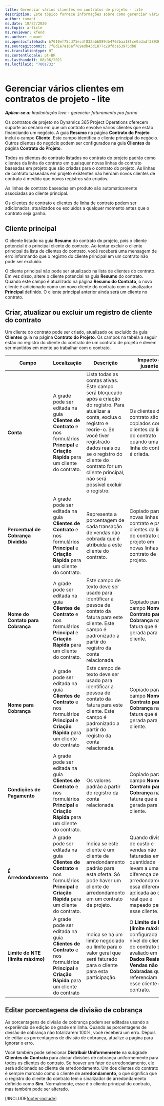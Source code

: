 ```yaml
---
title: Gerenciar vários clientes em contratos de projeto - lite
description: Este tópico fornece informações sobre como gerenciar vários clientes em contratos de projeto.
author: rumant
ms.date: 10/27/2020
ms.topic: article
ms.reviewer: kfend
ms.author: rumant
ms.openlocfilehash: b7010ef75cd71ecdf832abb889db4703baa18fce0adadf3893621c42002fcab9
ms.sourcegitcommit: 7f8d1e7a16af769adb43d1877c28fdce53975db8
ms.translationtype: HT
ms.contentlocale: pt-BR
ms.lasthandoff: 08/06/2021
ms.locfileid: "7001732"
---
```

# <a name="manage-multiple-customers-on-project-contracts---lite"></a>Gerenciar vários clientes em contratos de projeto - lite

_**Aplica-se a:** Implantação leve - gerenciar faturamento pro forma_

Os contratos de projeto no Dynamics 365 Project Operations oferecem suporte ao cenário em que um contrato envolve vários clientes que estão financiando um negócio. A guia **Resumo** na página **Contrato do Projeto** inclui o campo **Cliente**. Este campo identifica o cliente principal do negócio. Outros clientes do negócio podem ser configurados na guia **Clientes** da página **Contrato do Projeto**.

Todos os clientes do contrato listados no contrato do projeto padrão como clientes da linha do contrato em quaisquer novas linhas do contrato baseadas em projeto que são criadas para o contrato do projeto. As linhas de contrato baseadas em projeto existentes não herdam novos clientes de contrato à medida que novos registros são criados.

As linhas de contrato baseadas em produto são automaticamente associadas ao cliente principal.

Os clientes de contrato e clientes de linha de contrato podem ser adicionados, atualizados ou excluídos a qualquer momento antes que o contrato seja ganho.

## <a name="primary-customer"></a>Cliente principal

O cliente listado na guia **Resumo** do contrato do projeto, pois o cliente potencial é o principal cliente do contrato. Ao tentar excluir o cliente principal da lista de clientes do contrato, você receberá uma mensagem de erro informando que o registro do cliente principal em um contrato não pode ser excluído.

O cliente principal não pode ser atualizado na lista de clientes do contrato. Em vez disso, altere o cliente potencial na guia **Resumo** do contrato. Quando este campo é atualizado na página **Resumo do Contrato**, o novo cliente é adicionado como um novo cliente do contrato com o sinalizador **Principal** definido. O cliente principal anterior ainda será um cliente no contrato.

## <a name="create-update-or-delete-a-contract-customer-record"></a>Criar, atualizar ou excluir um registro de cliente do contrato

Um cliente do contrato pode ser criado, atualizado ou excluído da guia **Clientes** guia na página **Contrato do Projeto**. Os campos na tabela a seguir estão no registro do cliente do contrato de um contrato de projeto e devem ser mantidos em mente ao trabalhar com o contrato.

| Campo | Localização | Descrição | Impacto a jusante |
| --- | --- | --- | --- |
| **Conta** | A grade pode ser editada na guia **Clientes de Contrato** e nos formulários **Principal** e **Criação Rápida** para um cliente do contrato. | Lista todas as contas ativas. Este campo será bloqueado após a criação do registro. Para atualizar a conta, exclua o registro e recrie-o. Se você tiver registrado dados reais ou se o registro do cliente do contrato for um cliente principal, não será possível excluir o registro. | Os clientes do contrato são copiados como clientes da linha do contrato quando uma linha do contrato é criada. |
| **Percentual de Cobrança Dividida** | A grade pode ser editada na guia **Clientes de Contrato** e nos formulários **Principal** e **Criação Rápida** para um cliente do contrato. | Representa a porcentagem de cada transação de vendas não cobrada que é atribuída a este cliente do contrato. | Copiado para novas linhas do contrato e para clientes da linha do contrato de projeto em novas linhas do contrato de projeto. |
| **Nome do Contato para Cobrança** | A grade pode ser editada na guia **Clientes de Contrato** e nos formulários **Principal** e **Criação Rápida** para um cliente do contrato. | Este campo de texto deve ser usado para identificar a pessoa de contato da fatura para este cliente. Este campo é padronizado a partir do registro da conta relacionada. | Copiado para o campo **Nome do Contrato para Cobrança** na fatura que é gerada para este cliente. |
| **Nome para Cobrança** | A grade pode ser editada na guia **Clientes de Contrato** e nos formulários **Principal** e **Criação Rápida** para um cliente do contrato | Este campo de texto deve ser usado para identificar a pessoa de contato da fatura para este cliente. Este campo é padronizado a partir do registro da conta relacionada. | Copiado para o campo **Nome do Contrato para Cobrança** na fatura que é gerada para este cliente. |
| **Condições de Pagamento** | A grade pode ser editada na guia **Clientes de Contrato** e nos formulários **Principal** e **Criação Rápida** para um cliente do contrato. | Os valores padrão a partir do registro da conta relacionada. | Copiado para o campo **Nome do Contrato para Cobrança** na fatura que é gerada para este cliente. |
| **É Arredondamento** | A grade pode ser editada na guia **Clientes de Contrato** e nos formulários **Principal** e **Criação Rápida** para um cliente do contrato. | Indica se este cliente é um cliente de arredondamento padrão para esta oferta. Só pode haver um cliente de arredondamento em um contrato de projeto. | Quando divisões de custo e vendas não faturadas em quantidade levam a uma diferença de arredondamento, essa diferença é aplicada ao dado real que é mapeado para esse cliente. |
| **Limite de NTE (limite máximo)** | A grade pode ser editada na guia **Clientes de Contrato** e nos formulários **Principal** e **Criação Rápida** para um cliente do contrato | Indica se há um limite negociado ou limite para o valor geral que será faturado para o cliente para esta participação. | O **Limite de NTE (limite máximo)** configurada no nível do cliente do contrato será avaliado em **Dados Reais de Vendas não Cobradas** que referenciam esse cliente do contrato. |

## <a name="edit-billing-split-percentages"></a>Editar porcentagens de divisão de cobrança

As porcentagens de divisão de cobrança podem ser editadas usando a experiência de edição de grade em linha. Quando as porcentagens de divisão de cobrança não totalizarem 100%, você receberá um erro. Depois de editar as porcentagens de divisão de cobrança, atualize a página para ignorar o erro.

Você também pode selecionar **Distribuir Uniformemente** na subgrade **Clientes do Contrato** para alocar divisões de cobrança uniformemente para todos os clientes do contrato. Se houver um fator de arredondamento, ele será adicionado ao cliente de arredondamento. Um dos clientes do contrato é sempre marcado como o cliente de **arredondamento**, o que significa que o registro do cliente do contrato tem o sinalizador de arredondamento definido como **Sim**. Normalmente, esse é o cliente principal do contrato, mas também pode ser alterado.


[!INCLUDE[footer-include](../../includes/footer-banner.md)]